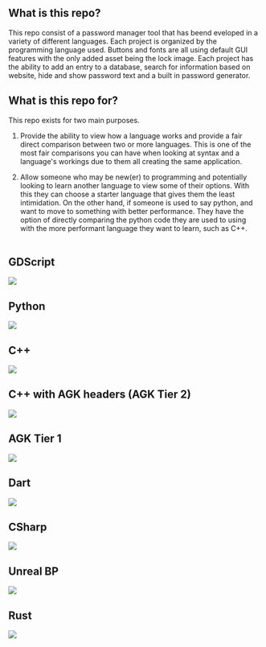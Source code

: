 ## What is this repo? <br>
This repo consist of a password manager tool that has beend eveloped in a variety of different languages. Each project is organized by the programming language used. Buttons and fonts are all using default GUI features with the only added asset being the lock image. Each project has the ability to add an entry to a database, search for information based on website, hide and show password text and a built in password generator.


## What is this repo for? <br>
This repo exists for two main purposes.

1. Provide the ability to view how a language works and provide a fair direct comparison between two or more languages. This is one of the most fair comparisons you can have when looking at syntax and a language's workings due to them all creating the same application.

2. Allow someone who may be new(er) to programming and potentially looking to learn another language to view some of their options. With this they can choose a starter language that gives them the least intimidation. On the other hand, if someone is used to say python, and want to move to something with better performance. They have the option of directly comparing the python code they are used to using with the more performant language they want to learn, such as C++.
 <br> <br>

## GDScript <br>
<img src="images/GDScript.png">
 <br>

## Python <br>
<img src="images/Python.png">
 <br>

## C++ <br>
<img src="images/CPP.png">
 <br>

## C++ with AGK headers (AGK Tier 2)<br>
<img src="images/CPP_AGK.png">
 <br>

## AGK Tier 1 <br>
<img src="images/Tier1.png">
 <br>

## Dart <br>
<img src="images/Dart.png">
 <br>

## CSharp <br>
<img src="images/CSharp_Unity.png">
 <br>

## Unreal BP <br>
<img src="images/Unreal_BP.png">
 <br>

## Rust <br>
<img src="images/Rust.png">
 <br>